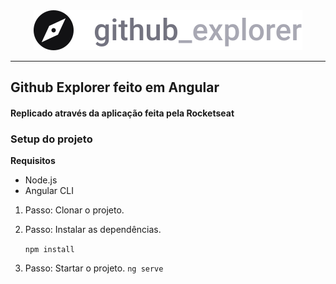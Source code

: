 <center>
<img src="./src/assets/images/logo.svg" />
</center>
<hr/>

## Github Explorer feito em Angular

#### Replicado através da aplicação feita pela Rocketseat

### Setup do projeto

**Requisitos**

- Node.js
- Angular CLI

1. Passo: Clonar o projeto.

2. Passo: Instalar as dependências.

   `npm install`

3. Passo: Startar o projeto.
   `ng serve`
